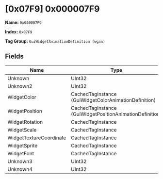 # [0x07F9] 0x000007F9

**Name:** ```0x000007F9```

**Index:** ```0x07F9```

**Tag Group:** ```GuiWidgetAnimationDefinition (wgan)```

## Fields

Name	| Type	| Value
---	|---	|---	|
Unknown	|UInt32	|0
Unknown2	|UInt32	|0
WidgetColor	|CachedTagInstance (GuiWidgetColorAnimationDefinition)	|[[0x07CA] 0x000007CA](../GuiWidgetColorAnimationDefinition/07CA.md)
WidgetPosition	|CachedTagInstance (GuiWidgetPositionAnimationDefinition)	|[[0x07FB] ui\halox\start_menu\animations\sidebar\sidebar_unload1](../GuiWidgetPositionAnimationDefinition/07FB.md)
WidgetRotation	|CachedTagInstance	|null
WidgetScale	|CachedTagInstance	|null
WidgetTextureCoordinate	|CachedTagInstance	|null
WidgetSprite	|CachedTagInstance	|null
WidgetFont	|CachedTagInstance	|null
Unknown3	|UInt32	|0
Unknown4	|UInt32	|0


